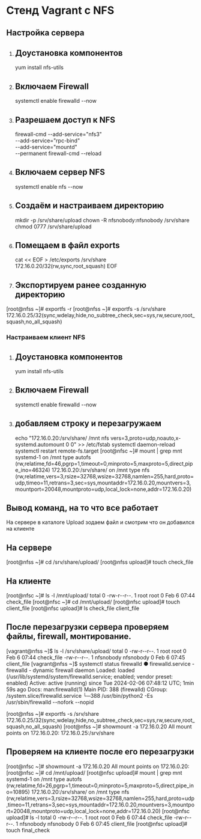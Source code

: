 # Стенд Vagrant с NFS
## Настройка сервера                                                                        

1. ## Доустановка компонентов
   yum install nfs-utils
3. ## Включаем Firewall
     systemctl enable firewalld --now 
4. ## Разрешаем доступ к NFS
     firewall-cmd --add-service="nfs3" \
     --add-service="rpc-bind" \
     --add-service="mountd" \
     --permanent 
     firewall-cmd --reload

5. ## Включаем сервер NFS
     systemctl enable nfs --now 
6. ## Cоздаём и настраиваем директорию
   mkdir -p /srv/share/upload 
   chown -R nfsnobody:nfsnobody /srv/share 
   chmod 0777 /srv/share/upload 

7. ## Помещаем в файл exports
   cat << EOF > /etc/exports 
   /srv/share 172.16.0.20/32(rw,sync,root_squash)
   EOF
8. ## Экспортируем ранее созданную директорию
[root@nfss ~]# exportfs -r
[root@nfss ~]# exportfs -s
/srv/share  172.16.0.25/32(sync,wdelay,hide,no_subtree_check,sec=sys,rw,secure,root_squash,no_all_squash)
### Настраиваем клиент NFS 

1. ## Доустановка компонентов
    yum install nfs-utils 

2. ## Включаем Firewall
    systemctl enable firewalld --now 
3. ## добавляем строку и перезагружаем 
    echo "172.16.0.20:/srv/share/ /mnt nfs vers=3,proto=udp,noauto,x-systemd.automount 0 0" >> /etc/fstab
    systemctl daemon-reload 
    systemctl restart remote-fs.target 
   [root@nfsc ~]# mount | grep mnt
   systemd-1 on /mnt type autofs (rw,relatime,fd=46,pgrp=1,timeout=0,minproto=5,maxproto=5,direct,pipe_ino=46324)
   172.16.0.20:/srv/share/ on /mnt type nfs 
   (rw,relatime,vers=3,rsize=32768,wsize=32768,namlen=255,hard,proto=udp,timeo=11,retrans=3,sec=sys,mountaddr=172.16.0.20,mountvers=3,mountport=20048,mountproto=udp,local_lock=none,addr=172.16.0.20)

 ## Вывод команд, на то что все работает
На сервере в каталоге Upload зодаем файл и смотрим что он добавился на клиенте 
## На сервере
 [root@nfss ~]# cd /srv/share/upload/
 [root@nfss upload]# touch check_file

## На клиенте 
 [root@nfsc ~]# ls -l /mnt/upload/
 total 0
 -rw-r--r--. 1 root root 0 Feb  6 07:44 check_file
 [root@nfsc ~]# cd /mnt/upload/
 [root@nfsc upload]# touch client_file
 [root@nfsc upload]# ls
 check_file  client_file
 ## После перезагрузки сервера проверяем файлы, firewall, монтирование.
 [vagrant@nfss ~]$ ls -l /srv/share/upload/
 total 0
-rw-r--r--. 1 root      root      0 Feb  6 07:44 check_file
-rw-r--r--. 1 nfsnobody nfsnobody 0 Feb  6 07:45 client_file
[vagrant@nfss ~]$ systemctl status firewalld
● firewalld.service - firewalld - dynamic firewall daemon
   Loaded: loaded (/usr/lib/systemd/system/firewalld.service; enabled; vendor preset: enabled)
   Active: active (running) since Tue 2024-02-06 07:48:12 UTC; 1min 59s ago
     Docs: man:firewalld(1)
 Main PID: 388 (firewalld)
   CGroup: /system.slice/firewalld.service
           └─388 /usr/bin/python2 -Es /usr/sbin/firewalld --nofork --nopid

 [root@nfss ~]# exportfs -s
/srv/share  172.16.0.25/32(sync,wdelay,hide,no_subtree_check,sec=sys,rw,secure,root_squash,no_all_squash)
[root@nfss ~]# showmount -a 172.16.0.20
All mount points on 172.16.0.20:
172.16.0.25:/srv/share

## Проверяем на клиенте после его перезагрузки 
[root@nfsc ~]# showmount -a 172.16.0.20
All mount points on 172.16.0.20:
[root@nfsc ~]# cd /mnt/upload/
[root@nfsc upload]# mount | grep mnt
systemd-1 on /mnt type autofs (rw,relatime,fd=26,pgrp=1,timeout=0,minproto=5,maxproto=5,direct,pipe_ino=10895)
172.16.0.20:/srv/share/ on /mnt type nfs (rw,relatime,vers=3,rsize=32768,wsize=32768,namlen=255,hard,proto=udp,timeo=11,retrans=3,sec=sys,mountaddr=172.16.0.20,mountvers=3,mountport=20048,mountproto=udp,local_lock=none,addr=172.16.0.20)
[root@nfsc upload]# ls -l
total 0
-rw-r--r--. 1 root      root      0 Feb  6 07:44 check_file
-rw-r--r--. 1 nfsnobody nfsnobody 0 Feb  6 07:45 client_file
[root@nfsc upload]# touch final_check


